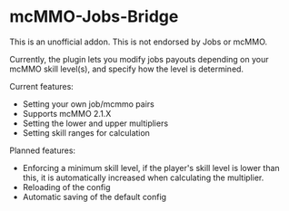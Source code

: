 # mcMMO-Jobs-Bridge
This is an unofficial addon. This is not endorsed by Jobs or mcMMO.

Currently, the plugin lets you modify jobs payouts depending on your mcMMO skill level(s), and specify how the level is determined.

Current features:
- Setting your own job/mcmmo pairs
- Supports mcMMO 2.1.X
- Setting the lower and upper multipliers
- Setting skill ranges for calculation

Planned features:
- Enforcing a minimum skill level, if the player's skill level is lower than this, it is automatically increased when calculating the multiplier.
- Reloading of the config
- Automatic saving of the default config
